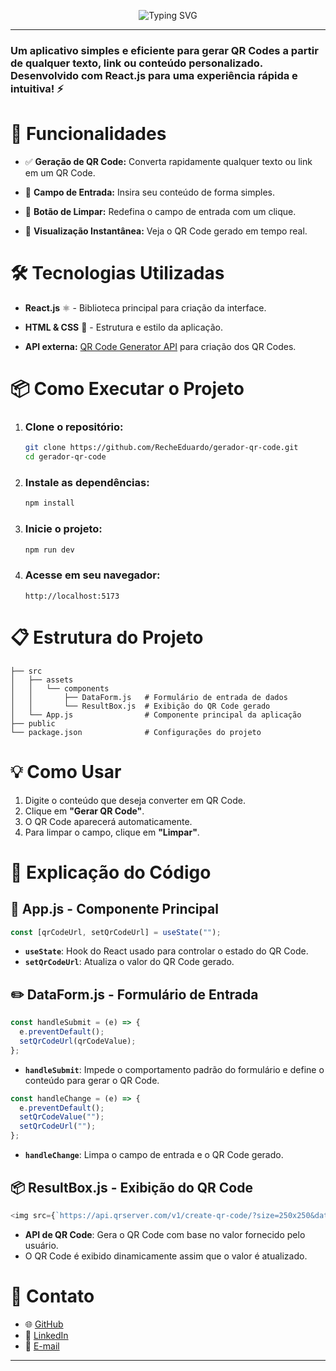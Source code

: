 <p align="center">
   <img src="https://readme-typing-svg.herokuapp.com?font=Century+Gothic&weight=800&size=40&pause=1000&color=F7F7F7&center=true&vCenter=true&width=435&lines=%E2%99%A6%EF%B8%8F+QR%20Code%20Generator+%E2%99%A6%EF%B8%8F" alt="Typing SVG" />  
</p>

---

### Um aplicativo simples e eficiente para gerar QR Codes a partir de qualquer texto, link ou conteúdo personalizado. Desenvolvido com **React.js** para uma experiência rápida e intuitiva! ⚡

# 🎯 Funcionalidades

- ✅ **Geração de QR Code:** Converta rapidamente qualquer texto ou link em um QR Code.
  
- 📝 **Campo de Entrada:** Insira seu conteúdo de forma simples.
- 🔄 **Botão de Limpar:** Redefina o campo de entrada com um clique.
- 📱 **Visualização Instantânea:** Veja o QR Code gerado em tempo real.

# 🛠️ Tecnologias Utilizadas

- **React.js** ⚛️ - Biblioteca principal para criação da interface.
  
- **HTML & CSS** 🎨 - Estrutura e estilo da aplicação.
- **API externa:** [QR Code Generator API](https://goqr.me/api/) para criação dos QR Codes.

# 📦 Como Executar o Projeto

1. ### **Clone o repositório:**
   ```bash
   git clone https://github.com/RecheEduardo/gerador-qr-code.git
   cd gerador-qr-code
   ```

2. ### **Instale as dependências:**
   ```bash
   npm install
   ```

3. ### **Inicie o projeto:**
   ```bash
   npm run dev
   ```

4. ### Acesse em seu navegador:
   ```
   http://localhost:5173
   ```

# 📋 Estrutura do Projeto

```
├── src
│   ├── assets
│   │   └── components
│   │       ├── DataForm.js   # Formulário de entrada de dados
│   │       └── ResultBox.js  # Exibição do QR Code gerado
│   └── App.js                # Componente principal da aplicação
├── public
└── package.json              # Configurações do projeto
```

# 💡 Como Usar

1. Digite o conteúdo que deseja converter em QR Code.
2. Clique em **"Gerar QR Code"**.
3. O QR Code aparecerá automaticamente.
4. Para limpar o campo, clique em **"Limpar"**.

# 🧩 Explicação do Código

## 📄 **App.js** - Componente Principal

```javascript
const [qrCodeUrl, setQrCodeUrl] = useState("");
```
- **`useState`**: Hook do React usado para controlar o estado do QR Code.
- **`setQrCodeUrl`**: Atualiza o valor do QR Code gerado.

## ✏️ **DataForm.js** - Formulário de Entrada

```javascript
const handleSubmit = (e) => {
  e.preventDefault();
  setQrCodeUrl(qrCodeValue);
};
```
- **`handleSubmit`**: Impede o comportamento padrão do formulário e define o conteúdo para gerar o QR Code.

```javascript
const handleChange = (e) => {
  e.preventDefault();
  setQrCodeValue("");
  setQrCodeUrl("");
};
```
- **`handleChange`**: Limpa o campo de entrada e o QR Code gerado.

## 📦 **ResultBox.js** - Exibição do QR Code

```javascript
<img src={`https://api.qrserver.com/v1/create-qr-code/?size=250x250&data=${qrCodeUrl}`} />
```
- **API de QR Code**: Gera o QR Code com base no valor fornecido pelo usuário.
- O QR Code é exibido dinamicamente assim que o valor é atualizado.

# 🤝 Contato

- 🌐 [GitHub](https://github.com/RecheEduardo)
- 💼 [LinkedIn](https://www.linkedin.com/in/eduardorechemartins/)
- 📧 [E-mail](mailto:eduardorechemartins2006@gmail.com)

---
